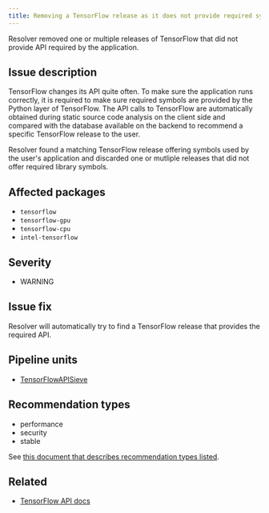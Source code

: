 ```yaml
---
title: Removing a TensorFlow release as it does not provide required symbols in the exposed API
---
```


Resolver removed one or multiple releases of TensorFlow that did not provide
API required by the application.

## Issue description

TensorFlow changes its API quite often. To make sure the application runs
correctly, it is required to make sure required symbols are provided by the
Python layer of TensorFlow. The API calls to TensorFlow are automatically
obtained during static source code analysis on the client side and compared
with the database available on the backend to recommend a specific TensorFlow
release to the user.

Resolver found a matching TensorFlow release offering symbols used by the
user's application and discarded one or mutliple releases that did not offer
required library symbols.

## Affected packages

 * ``tensorflow``
 * ``tensorflow-gpu``
 * ``tensorflow-cpu``
 * ``intel-tensorflow``

## Severity

 * WARNING

## Issue fix

Resolver will automatically try to find a TensorFlow release that provides
the required API.

## Pipeline units

 * [TensorFlowAPISieve](https://thoth-station.ninja/docs/developers/adviser/thoth.adviser.sieves.html#thoth.adviser.sieves.TensorFlowAPISieve)

## Recommendation types

 * performance
 * security
 * stable

See [this document that describes recommendation types
listed](http://thoth-station.ninja/recommendation-types).

## Related

 * [TensorFlow API docs][1]

[1]: https://www.tensorflow.org/api_docs/python/tf/all_symbols

